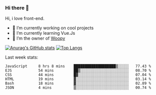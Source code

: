 ### Hi there 👋

<!--
**Alexis-Elaxis/Alexis-Elaxis** is a ✨ _special_ ✨ repository because its `README.md` (this file) appears on your GitHub profile.-->

Hi, i love front-end.

- 🔭 I’m currently working on cool projects
- 🌱 I’m currently learning Vue.Js
- 👯 I’m the owner of [Woopy](https://github.com/Alexis-Elaxis/Woopy)
<!-- - 🤔 I’m looking for help with ...
- 💬 Ask me about ...
- 📫 How to reach me: ...
- 😄 Pronouns: ...
- ⚡ Fun fact: I have a Youtube Channel (AlexSki)-->

[![Anurag's GitHub stats](https://github-readme-stats.vercel.app/api?username=Alexis-Elaxis&theme=tokyonight&count_private=true&show_icons=true)](https://github.com/anuraghazra/github-readme-stats)
[![Top Langs](https://github-readme-stats.vercel.app/api/top-langs/?username=Alexis-Elaxis&layout=compact&theme=tokyonight&count_private=true&show_icons=true)](https://github.com/anuraghazra/github-readme-stats)

Last week stats:
<!--START_SECTION:waka-->

```text
JavaScript     8 hrs 8 mins    ███████████████████▒░░░░░   77.43 %
EJS            54 mins         ██▒░░░░░░░░░░░░░░░░░░░░░░   08.70 %
CSS            44 mins         █▓░░░░░░░░░░░░░░░░░░░░░░░   07.04 %
HTML           19 mins         ▓░░░░░░░░░░░░░░░░░░░░░░░░   03.14 %
Bash           18 mins         ▓░░░░░░░░░░░░░░░░░░░░░░░░   02.89 %
JSON           4 mins          ▒░░░░░░░░░░░░░░░░░░░░░░░░   00.74 %
```

<!--END_SECTION:waka-->
